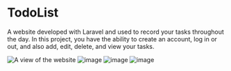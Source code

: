 # TodoList

A website developed with Laravel and used to record your tasks throughout the day. In this project, you have the ability to create an account, log in or out, and also add, edit, delete, and view your tasks.


![A view of the website](https://github.com/pouria0015/TodoList/tree/main/public/img/1.png "image")
![](https://github.com/pouria0015/TodoList/tree/main/public/img/2.png "image")
![](https://github.com/pouria0015/TodoList/tree/main/public/img/3.png "image")
![](https://github.com/pouria0015/TodoList/tree/main/public/img/4.png "image")
